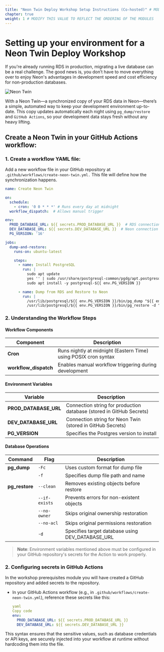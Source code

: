```yaml
---
title: "Neon Twin Deploy Workshop Setup Instructions (Co-hosted)" # MODIFY THIS TITLE
chapter: true
weight: 1 # MODIFY THIS VALUE TO REFLECT THE ORDERING OF THE MODULES
---
```


<!-- MORE SUBMODULES CAN BE ADDED TO DIVIDE UP THE SETUP INTO SMALLER SECTIONS -->
<!-- COPY AND PASTE THIS SUBMODULE FILE, RENAME, AND CHANGE THE CONTENTS AS NECESSARY -->

# Setting up your environment for a Neon Twin Deploy Workshop <!-- MODIFY THIS HEADING -->

If you're already running RDS in production, migrating a live database can be a real challenge. The good news is, you don’t have to move everything over to enjoy Neon's advantages in development speed and cost efficiency for non-production databases.

![Neon Twin](/static/images/neontwin.jpg)

With a Neon Twin—a synchronized copy of your RDS data in Neon—there’s a simple, automated way to keep your development environment up-to-date. This copy updates automatically each night using ```pg_dump/restore ``` and ```GitHub Actions```, so your development data stays fresh without any heavy lifting.



## Create a Neon Twin in your GitHub Actions workflow:
### 1. Create a workflow YAML file: 
Add a new workflow file in your GitHub repository at ```.github/workflows/create-neon-twin.yml.``` This file will define how the synchronization happens. 


```yaml
name: Create Neon Twin

on:
  schedule:
    - cron: '0 0 * * *' # Runs every day at midnight
  workflow_dispatch:  # Allows manual trigger

env:
  PROD_DATABASE_URL: ${{ secrets.PROD_DATABASE_URL }}  # RDS connection string
  DEV_DATABASE_URL: ${{ secrets.DEV_DATABASE_URL }}  # Neon connection string
  PG_VERSION: '16'

jobs:
  dump-and-restore:
    runs-on: ubuntu-latest

    steps:
      - name: Install PostgreSQL
        run: |
          sudo apt update
          yes '' | sudo /usr/share/postgresql-common/pgdg/apt.postgresql.org.sh
          sudo apt install -y postgresql-${{ env.PG_VERSION }}

      - name: Dump from RDS and Restore to Neon
        run: |
          /usr/lib/postgresql/${{ env.PG_VERSION }}/bin/pg_dump "${{ env.PROD_DATABASE_URL }}" -Fc -f "${{ github.workspace }}/prod-dump-file.dump"
          /usr/lib/postgresql/${{ env.PG_VERSION }}/bin/pg_restore -d "${{ env.DEV_DATABASE_URL }}" --clean --no-owner --no-acl --if-exists "${{ github.workspace }}/prod-dump-file.dump"

```

### 2. Understanding the Workflow Steps

#### Workflow Components

| Component | Description |
|-----------|-------------|
| **Cron** | Runs nightly at midnight (Eastern Time) using POSIX cron syntax |
| **workflow_dispatch** | Enables manual workflow triggering during development |

#### Environment Variables

| Variable | Description |
|----------|-------------|
| **PROD_DATABASE_URL** | Connection string for production database (stored in GitHub Secrets) |
| **DEV_DATABASE_URL** | Connection string for Neon Twin (stored in GitHub Secrets) |
| **PG_VERSION** | Specifies the Postgres version to install |

#### Database Operations

| Command | Flag | Description |
|---------|------|-------------|
| **pg_dump** | `-Fc` | Uses custom format for dump file |
| | `-f` | Specifies dump file path and name |
| **pg_restore** | `--clean` | Removes existing objects before restore |
| | `--if-exists` | Prevents errors for non-existent objects |
| | `--no-owner` | Skips original ownership restoration |
| | `--no-acl` | Skips original permissions restoration |
| | `-d` | Specifies target database using DEV_DATABASE_URL |

> **Note**: Environment variables mentioned above must be configured in your GitHub repository's secrets for the Action to work properly.



### 2. Configuring secrets in GitHub Actions

In the workshop prerequisites module you will have created a GitHub repository and added secrets to the repository. 

- In your GitHub Actions workflow (e.g., in `.github/workflows/create-neon-twin.yml`), reference these secrets like this:
    
    ```yaml
    yaml
    Copy code
    env:
      PROD_DATABASE_URL: ${{ secrets.PROD_DATABASE_URL }}
      DEV_DATABASE_URL: ${{ secrets.DEV_DATABASE_URL }}
    
    ```
This syntax ensures that the sensitive values, such as database credentials or API keys, are securely injected into your workflow at runtime without hardcoding them into the file.



